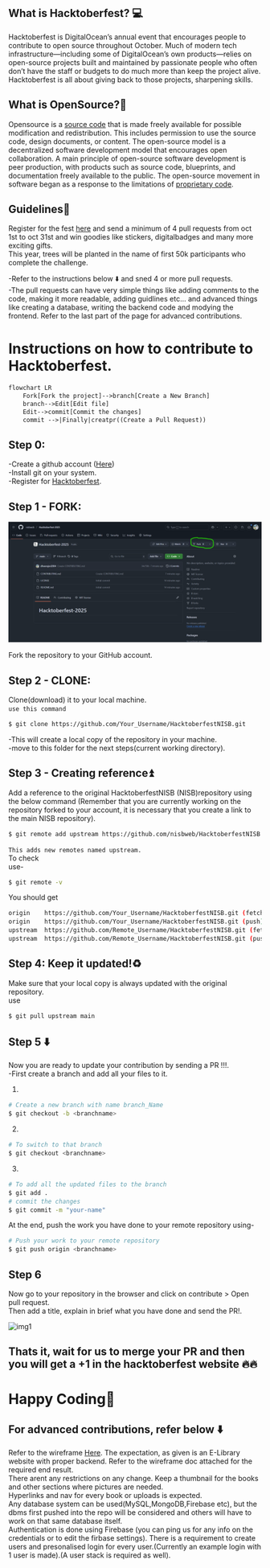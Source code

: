 ## What is Hacktoberfest? :computer:
Hacktoberfest is DigitalOcean’s annual event that encourages people to contribute to open source throughout October. Much of modern tech infrastructure—including some of DigitalOcean’s own products—relies on open-source projects built and maintained by passionate people who often don’t have the staff or budgets to do much more than keep the project alive. Hacktoberfest is all about giving back to those projects, sharpening skills.

## What is OpenSource?📖
Opensource is a [source code](https://en.wikipedia.org/wiki/Source_code) that is made freely available for possible modification and redistribution. This includes permission to use the source code, design documents, or content. The open-source model is a decentralized software development model that encourages open collaboration. A main principle of open-source software development is peer production, with products such as source code, blueprints, and documentation freely available to the public. The open-source movement in software began as a response to the limitations of [proprietary code](https://en.wikipedia.org/wiki/Proprietary_software).

## Guidelines🚀
Register for the fest [here](https://hacktoberfest.com/) and send a minimum of 4 pull requests from oct 1st to oct 31st and win goodies like stickers, digitalbadges and many more exciting gifts.   
This year, trees will be planted in the name of first 50k participants who complete the challenge.    
    
-Refer to the instructions below ⬇️ and sned 4 or more pull requests.   
-The pull requests can have very simple things like adding comments to the code, making it more readable, adding guidlines etc... and advanced things like creating a database, writing the backend code and modying the frontend. Refer to the last part of the page for advanced contributions.   

# Instructions on how to contribute to Hacktoberfest.
```mermaid
flowchart LR
    Fork[Fork the project]-->branch[Create a New Branch]
    branch-->Edit[Edit file]
    Edit-->commit[Commit the changes]
    commit -->|Finally|creatpr((Create a Pull Request))
```

## Step 0:
-Create a github account ([Here](https://github.com/))   
-Install git on your system.    
-Register for [Hacktoberfest](https://hacktoberfest.com/).

## Step 1 - FORK:
![img2](./assets/fork.png)

Fork the repository to your GitHub account.


## Step 2 - CLONE:
Clone(download) it to your local machine.   
`use this command`
```sh
$ git clone https://github.com/Your_Username/HacktoberfestNISB.git
```
-This will create a local copy of the repository in your machine.   
-move to this folder for the next steps(current working directory).

## Step 3 - Creating reference⏫
Add a reference to the original HacktoberfestNISB (NISB)repository using the below command (Remember that you are currently working on the repository forked to your account, it is necessary that you create a link to the main NISB repository).
```sh
$ git remote add upstream https://github.com/nisbweb/HacktoberfestNISB.git
```
`This adds new remotes named upstream.`    
To check   
use-
```sh
$ git remote -v
```
You should get
```sh
origin    https://github.com/Your_Username/HacktoberfestNISB.git (fetch)
origin    https://github.com/Your_Username/HacktoberfestNISB.git (push)
upstream  https://github.com/Remote_Username/HacktoberfestNISB.git (fetch)
upstream  https://github.com/Remote_Username/HacktoberfestNISB.git (push)
```

## Step 4: Keep it updated!♻️
Make sure that your local copy is always updated with the original repository.   
use
```sh
$ git pull upstream main
```
## Step 5 :arrow_down:
Now you are ready to update your contribution by sending a PR !!!.    
-First create a branch and add all your files to it.   

1.
```sh
# Create a new branch with name branch_Name
$ git checkout -b <branchname>
```   
2.
```sh
# To switch to that branch
$ git checkout <branchname>
```   
3.
```sh
# To add all the updated files to the branch 
$ git add .    
# commit the changes
$ git commit -m "your-name"
```   

At the end, push the work you have done to your remote repository using-
```sh
# Push your work to your remote repository
$ git push origin <branchname>
```

## Step 6
Now go to your repository in the browser and click on contribute > Open pull request.   
Then add a title, explain in brief what you have done and send the PR!.

![img1](https://github.com/ShreyasPAradhya/HacktoberfestNISB/assets/84059358/d2969cd1-1a42-4c97-9ff1-56ccdc2aba2d)

## Thats it, wait for us to merge your PR and then you will get a +1 in the hacktoberfest website :fire::fire:

# Happy Coding👋 

## For advanced contributions, refer below :arrow_down:
Refer to the wireframe [Here](https://drive.google.com/file/d/1CoagUUC9AgHakX4TgiVv6xyf6mbU9Bbj/view?usp=drive_link). 
The expectation, as given is an E-Library website with proper backend. Refer to the wireframe doc attached for the required end result.   
There arent any restrictions on any change. Keep a thumbnail for the books and other sections where pictures are needed.    
Hyperlinks and nav for every book or uploads is expected.    
Any database system can be used(MySQL,MongoDB,Firebase etc), but the dbms first pushed into the repo will be considered and others will have to work on that same database itself.    
Authentication is done using Firebase (you can ping us for any info on the credentials or to edit the firbase settings). There is a requirement to create users and presonalised login for every user.(Currently an example login with 1 user is made).(A user stack is required as well).
